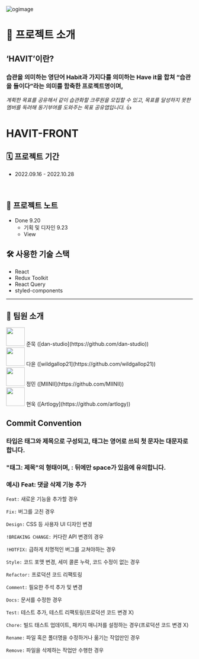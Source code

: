 ![ogimage](https://user-images.githubusercontent.com/78805018/194903263-a0138998-d0e9-4ce2-a885-47356356fd28.jpeg)

# 📢 프로젝트 소개
## **‘HAVIT’이란?** 
### 습관을 의미하는 영단어 Habit과 가지다를 의미하는 Have it을 합쳐 “습관을 들이다”라는 의미를 함축한 프로젝트명이며, 
*계획한 목표를 공유해서 같이 습관화할 크루원을 모집할 수 있고, 목표를 달성하지 못한 멤버를 독려해 동기부여를 도와주는 목표 공유앱입니다.* 👍

# HAVIT-FRONT
  
## 🗓 프로젝트 기간
- 2022.09.16 - 2022.10.28
<br>

## 📝 프로젝트 노트
- Done
  9.20
    - 기획 및 디자인
  9.23
    - View
    
## 🛠 사용한 기술 스택
- React
- Redux Toolkit
- React Query
- styled-components
--------------------
## 👥 팀원 소개
<div><img src="https://user-images.githubusercontent.com/78805018/191911805-361349ec-9826-4215-9840-8a28a1d03591.png"  width="50" height="50"/>
준묵 ([dan-studio](https://github.com/dan-studio))</div>
<div><img src="https://avatars.githubusercontent.com/u/110379208?v=4"  width="50" height="50"/>
다윤 ([wildgallop21](https://github.com/wildgallop21))</div>
<div><img src="https://avatars.githubusercontent.com/u/83333217?v=4"  width="50" height="50"/>
정민 ([MIINII](https://github.com/MIINII))</div>
<div><img src="https://user-images.githubusercontent.com/78805018/191910274-95b7408b-db52-449a-a5b2-14fcd4319134.png"  width="50" height="50"/>
현욱 ([Artlogy](https://github.com/artlogy))</div>

## Commit Convention
### 타입은 태그와 제목으로 구성되고, 태그는 영어로 쓰되 첫 문자는 대문자로 합니다.
### "태그: 제목"의 형태이며, : 뒤에만 space가 있음에 유의합니다.

### 예시) Feat: 댓글 삭제 기능 추가

`Feat:` 새로운 기능을 추가할 경우

`Fix:` 버그를 고친 경우

`Design:` CSS 등 사용자 UI 디자인 변경

`!BREAKING CHANGE:` 커다란 API 변경의 경우

`!HOTFIX:` 급하게 치명적인 버그를 고쳐야하는 경우

`Style:` 코드 포맷 변경, 세미 콜론 누락, 코드 수정이 없는 경우

`Refactor:` 프로덕션 코드 리팩토링

`Comment:` 필요한 주석 추가 및 변경

`Docs:` 문서를 수정한 경우

`Test:` 테스트 추가, 테스트 리팩토링(프로덕션 코드 변경 X)

`Chore:` 빌드 태스트 업데이트, 패키지 매니저를 설정하는 경우(프로덕션 코드 변경 X)

`Rename:` 파일 혹은 폴더명을 수정하거나 옮기는 작업만인 경우
 
`Remove:` 파일을 삭제하는 작업만 수행한 경우
